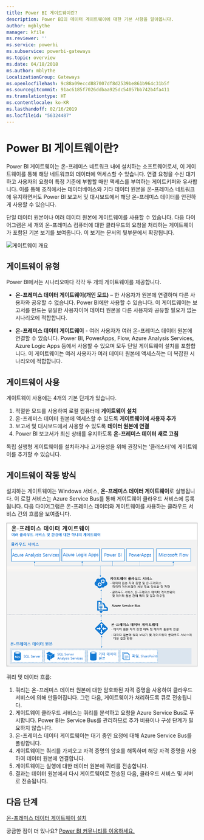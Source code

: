 ```yaml
---
title: Power BI 게이트웨이란?
description: Power BI의 데이터 게이트웨이에 대한 기본 사항을 알아봅니다.
author: mgblythe
manager: kfile
ms.reviewer: ''
ms.service: powerbi
ms.subservice: powerbi-gateways
ms.topic: overview
ms.date: 04/18/2018
ms.author: mblythe
LocalizationGroup: Gateways
ms.openlocfilehash: 9c88a09eccd887007df8d2539be861b964c31b5f
ms.sourcegitcommit: 91ac6185f7026ddbaa925dc54057bb742b4fa411
ms.translationtype: HT
ms.contentlocale: ko-KR
ms.lasthandoff: 02/16/2019
ms.locfileid: "56324487"
---
```

# <a name="what-are-power-bi-gateways"></a>Power BI 게이트웨이란?

Power BI 게이트웨이는 온-프레미스 네트워크 내에 설치하는 소프트웨어로서, 이 게이트웨이를 통해 해당 네트워크의 데이터에 액세스할 수 있습니다. 연결 요청을 수신 대기하고 사용자의 요청이 특정 기준에 부합할 때만 액세스를 부여하는 게이트키퍼와 유사합니다. 이를 통해 조직에서는 데이터베이스와 기타 데이터 원본을 온-프레미스 네트워크에 유지하면서도 Power BI 보고서 및 대시보드에서 해당 온-프레미스 데이터를 안전하게 사용할 수 있습니다.

단일 데이터 원본이나 여러 데이터 원본에 게이트웨이를 사용할 수 있습니다. 다음 다이어그램은 세 개의 온-프레미스 컴퓨터에 대한 클라우드의 요청을 처리하는 게이트웨이가 포함된 기본 보기를 보여줍니다. 이 보기는 문서의 뒷부분에서 확장됩니다.

![게이트웨이 개요](media/service-gateway-getting-started/gateway-overview.png)

## <a name="types-of-gateways"></a>게이트웨이 유형

Power BI에서는 시나리오마다 각각 두 개의 게이트웨이를 제공합니다.

* **온-프레미스 데이터 게이트웨이(개인 모드)** – 한 사용자가 원본에 연결하며 다른 사용자와 공유할 수 없습니다. Power BI에만 사용할 수 있습니다. 이 게이트웨이는 보고서를 만드는 유일한 사용자이며 데이터 원본을 다른 사용자와 공유할 필요가 없는 시나리오에 적합합니다.

* **온-프레미스 데이터 게이트웨이** - 여러 사용자가 여러 온-프레미스 데이터 원본에 연결할 수 있습니다. Power BI, PowerApps, Flow, Azure Analysis Services, Azure Logic Apps 등에서 사용할 수 있으며 모두 단일 게이트웨이 설치를 포함합니다. 이 게이트웨이는 여러 사용자가 여러 데이터 원본에 액세스하는 더 복잡한 시나리오에 적합합니다. 

## <a name="using-a-gateway"></a>게이트웨이 사용

게이트웨이 사용에는 4개의 기본 단계가 있습니다.

1. 적절한 모드를 사용하여 로컬 컴퓨터에 **게이트웨이 설치**
2. 온-프레미스 데이터 원본에 액세스할 수 있도록 **게이트웨이에 사용자 추가**
3. 보고서 및 대시보드에서 사용할 수 있도록 **데이터 원본에 연결**
4. Power BI 보고서가 최신 상태를 유지하도록 **온-프레미스 데이터 새로 고침**

독립 실행형 게이트웨이를 설치하거나 고가용성을 위해 권장되는 ‘클러스터’에 게이트웨이를 추가할 수 있습니다.

## <a name="how-gateways-work"></a>게이트웨이 작동 방식

설치하는 게이트웨이는 Windows 서비스, **온-프레미스 데이터 게이트웨이**로 실행됩니다. 이 로컬 서비스는 Azure Service Bus를 통해 게이트웨이 클라우드 서비스에 등록됩니다. 다음 다이어그램은 온-프레미스 데이터와 게이트웨이를 사용하는 클라우드 서비스 간의 흐름을 보여줍니다.

![게이트웨이 데이터 흐름이 있는 다이어그램](media/service-gateway-getting-started/gateway-how-it-works.png)

쿼리 및 데이터 흐름:

1. 쿼리는 온-프레미스 데이터 원본에 대한 암호화된 자격 증명을 사용하여 클라우드 서비스에 의해 만들어집니다. 그런 다음, 게이트웨이가 처리하도록 큐로 전송됩니다.
2. 게이트웨이 클라우드 서비스는 쿼리를 분석하고 요청을 Azure Service Bus로 푸시합니다. Power BI는 Service Bus를 관리하므로 추가 비용이나 구성 단계가 필요하지 않습니다.
3. 온-프레미스 데이터 게이트웨이는 대기 중인 요청에 대해 Azure Service Bus를 폴링합니다.
4. 게이트웨이는 쿼리를 가져오고 자격 증명의 암호를 해독하며 해당 자격 증명을 사용하여 데이터 원본에 연결합니다.
5. 게이트웨이는 실행에 대한 데이터 원본에 쿼리를 전송합니다.
6. 결과는 데이터 원본에서 다시 게이트웨이로 전송된 다음, 클라우드 서비스 및 서버로 전송됩니다.

## <a name="next-steps"></a>다음 단계
[온-프레미스 데이터 게이트웨이 설치](service-gateway-install.md)

궁금한 점이 더 있나요? [Power BI 커뮤니티를 이용하세요.](http://community.powerbi.com/)

